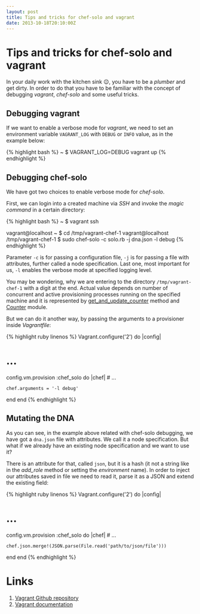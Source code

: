 ```yaml
---
layout: post
title: Tips and tricks for chef-solo and vagrant
date: 2013-10-18T20:10:00Z
---
```


# Tips and tricks for chef-solo and vagrant

In your daily work with the kitchen sink :wink:, you have to be a *plumber* and get dirty. In order to do that you have to be familiar with the concept of debugging *vagrant*, *chef-solo* and some useful tricks.

## Debugging vagrant

If we want to enable a verbose mode for *vagrant*, we need to set an environment variable `VAGRANT_LOG` with `DEBUG` or `INFO` value, as in the example below:

{% highlight bash %}
~ $ VAGRANT_LOG=DEBUG vagrant up
{% endhighlight %}

## Debugging chef-solo

We have got two choices to enable verbose mode for *chef-solo*.

First, we can login into a created machine via *SSH* and invoke the *magic command* in a certain directory:

{% highlight bash %}
~ $ vagrant ssh

vagrant@localhost ~ $ cd /tmp/vagrant-chef-1
vagrant@localhost /tmp/vagrant-chef-1 $ sudo chef-solo -c solo.rb -j dna.json -l debug
{% endhighlight %}

Parameter `-c` is for passing a configuration file, `-j` is for passing a file with attributes, further called a node specification. Last one, most important for us, `-l` enables the verbose mode at specified logging level.

You may be wondering, why we are entering to the directory `/tmp/vagrant-chef-1` with a digit at the end. Actual value depends on number of concurrent and active provisioning processes running on the specified machine and it is represented by [get_and_update_counter](https://github.com/mitchellh/vagrant/blob/master/plugins/provisioners/chef/provisioner/base.rb#L22) method and [Counter](https://github.com/mitchellh/vagrant/blob/master/lib/vagrant/util/counter.rb) module.

But we can do it another way, by passing the arguments to a provisioner inside *Vagrantfile*:

{% highlight ruby linenos %}
Vagrant.configure('2') do |config|
  # ...

  config.vm.provision :chef_solo do |chef|
    # ...

    chef.arguments = '-l debug'
  end
end
{% endhighlight %}

## Mutating the DNA

As you can see, in the example above related with chef-solo debugging, we have got a `dna.json` file with attributes. We call it a node specification. But what if we already have an existing node specification and we want to use it?

There is an attribute for that, called `json`, but it is a hash (it not a string like in the *add_role* method or setting the *environment* name). In order to inject our attributes saved in file we need to read it, parse it as a JSON and extend the existing field:

{% highlight ruby linenos %}
Vagrant.configure('2') do |config|
  # ...

  config.vm.provision :chef_solo do |chef|
    # ...

    chef.json.merge!(JSON.parse(File.read('path/to/json/file')))
  end
end
{% endhighlight %}

# Links

1. [Vagrant Github repository](https://github.com/mitchellh/vagrant)
2. [Vagrant documentation](http://docs.vagrantup.com/v2/)